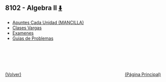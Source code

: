 
<html>
<body>
<h2>8102 - Algebra II <a href="https://downgit.github.io/#/home?url=https://github.com/Apuntes-FIUBA/Apuntes-Electronica/tree/main/81 - Matemática/8102 - Algebra II" style="font-size:20px">  ⬇️ </a></h2>
<ul>
    <li><a href="Apuntes Cada Unidad (MANCILLA)">Apuntes Cada Unidad (MANCILLA)</a></li>
    <li><a href="Clases Vargas">Clases Vargas</a></li>
    <li><a href="Examenes">Examenes</a></li>
    <li><a href="Guias de Problemas">Guias de Problemas</a></li>
</ul>
</body>
</html>












<br><br><br><br><br><a href="../" style="float: left">(Volver)</a> <a href="https://apuntes-fiuba.github.io/Apuntes-Electronica" style="float: right">(Página Principal)</a>
